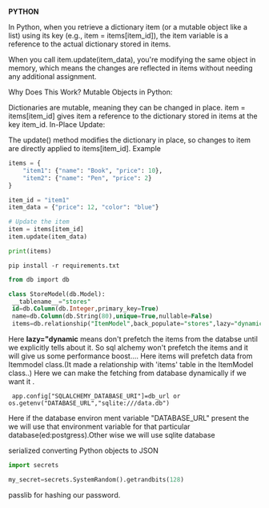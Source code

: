 **PYTHON**

In Python, when you retrieve a dictionary item (or a mutable object like a list) using its key (e.g., item = items[item_id]), the item variable is a reference to the actual dictionary stored in items.

When you call item.update(item_data), you're modifying the same object in memory, which means the changes are reflected in items without needing any additional assignment.

Why Does This Work?
Mutable Objects in Python:

Dictionaries are mutable, meaning they can be changed in place.
item = items[item_id] gives item a reference to the dictionary stored in items at the key item_id.
In-Place Update:

The update() method modifies the dictionary in place, so changes to item are directly applied to items[item_id].
Example

```python
items = {
    "item1": {"name": "Book", "price": 10},
    "item2": {"name": "Pen", "price": 2}
}

item_id = "item1"
item_data = {"price": 12, "color": "blue"}

# Update the item
item = items[item_id]
item.update(item_data)

print(items)
```



`pip install -r requirements.txt`

```sql
from db import db

class StoreModel(db.Model):
 __tablename__="stores"
 id=db.Column(db.Integer,primary_key=True)
 name=db.Column(db.String(80),unique=True,nullable=False)
 items=db.relationship("ItemModel",back_populate="stores",lazy="dynamic")
```
 
Here __lazy="dynamic__ means don't prefetch the items  from the databse until we explicitly tells about it.
So sql alchemy won't prefetch the items and it will give us some performance boost....
Here items will prefetch data from Itemmodel class.(It made a relationship with 'items' table in the ItemModel class..)
Here we can make the fetching from database dynamically if we want it .



` app.config["SQLALCHEMY_DATABASE_URI"]=db_url or os.getenv("DATABASE_URL","sqlite:///data.db")`

Here if the database environ ment variable "DATABASE_URL" present the we will use that environment variable for that particular database(ed:postgress).Other wise we will use sqlite database



 serialized
 converting Python objects to JSON




 ```python
 import secrets

 my_secret=secrets.SystemRandom().getrandbits(128)
 ```

 passlib for hashing our password.